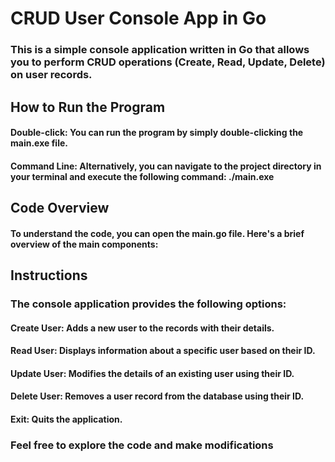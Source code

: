 # CRUD User Console App in Go

### This is a simple console application written in Go that allows you to perform CRUD operations (Create, Read, Update, Delete) on user records.

## How to Run the Program
#### Double-click: You can run the program by simply double-clicking the main.exe file.
#### Command Line: Alternatively, you can navigate to the project directory in your terminal and execute the following command: ./main.exe
## Code Overview
#### To understand the code, you can open the main.go file. Here's a brief overview of the main components:

## Instructions
### The console application provides the following options:

#### Create User: Adds a new user to the records with their details.
#### Read User: Displays information about a specific user based on their ID.
#### Update User: Modifies the details of an existing user using their ID.
#### Delete User: Removes a user record from the database using their ID.
#### Exit: Quits the application.


### Feel free to explore the code and make modifications